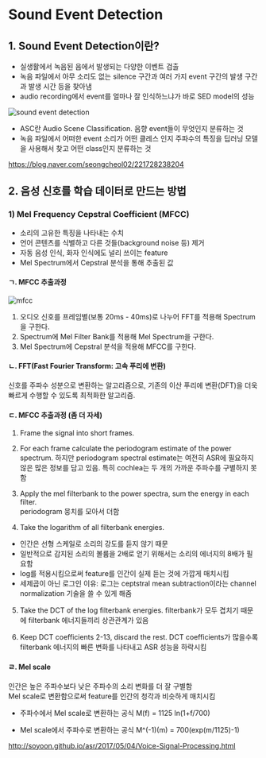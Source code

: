# Sound Event Detection
## 1. Sound Event Detection이란?
- 실생활에서 녹음된 음에서 발생되는 다양한 이벤트 검출
- 녹음 파일에서 아무 소리도 없는 silence 구간과 여러 가지 event 구간의 발생 구간과 발생 시간 등을 찾아냄
- audio recording에서 event를 얼마나 잘 인식하느냐가 바로 SED model의 성능  

![sound event detection](https://github.com/jionchu/TIL/blob/master/Speech%20Recognition/images/sound_event_detection.png)  
- ASC란 Audio Scene Classification. 음향 event들이 무엇인지 분류하는 것
- 녹음 파일에서 어떠한 event 소리가 어떤 클레스 인지 주파수의 특징을 딥러닝 모델을 사용해서 찾고 어떤 class인지 분류하는 것

https://blog.naver.com/seongcheol02/221728238204

## 2. 음성 신호를 학습 데이터로 만드는 방법
### 1) Mel Frequency Cepstral Coefficient (MFCC)
- 소리의 고유한 특징을 나타내는 수치
- 언어 콘텐츠를 식별하고 다른 것들(background noise 등) 제거
- 자동 음성 인식, 화자 인식에도 널리 쓰이는 feature
- Mel Spectrum에서 Cepstral 분석을 통해 추출된 값

#### ㄱ. MFCC 추출과정
![mfcc](https://github.com/jionchu/TIL/blob/master/Speech%20Recognition/images/mfcc.png)  
1. 오디오 신호를 프레임별(보통 20ms - 40ms)로 나누어 FFT를 적용해 Spectrum을 구한다.
2. Spectrum에 Mel Filter Bank를 적용해 Mel Spectrum을 구한다.
3. Mel Spectrum에 Cepstral 분석을 적용해 MFCC를 구한다.

#### ㄴ. FFT(Fast Fourier Transform: 고속 푸리에 변환)
신호를 주파수 성분으로 변환하는 알고리즘으로, 기존의 이산 푸리에 변환(DFT)을 더욱 빠르게 수행할 수 있도록 최적화한 알고리즘.

#### ㄷ. MFCC 추출과정 (좀 더 자세)
1. Frame the signal into short frames.

2. For each frame calculate the periodogram estimate of the power spectrum.
하지만 periodogram spectral estimate는 여전히 ASR에 필요하지 않은 많은 정보를 담고 있음. 특히 cochlea는 두 개의 가까운 주파수를 구별하지 못함

3. Apply the mel filterbank to the power spectra, sum the energy in each filter.  
periodogram 뭉치를 모아서 더함

4. Take the logarithm of all filterbank energies.  
- 인간은 선형 스케일로 소리의 강도를 듣지 않기 때문  
- 일반적으로 감지된 소리의 볼륨을 2배로 얻기 위해서는 소리의 에너지의 8배가 필요함  
- log를 적용시킴으로써 feature를 인간이 실제 듣는 것에 가깝게 매치시킴  
- 세제곱이 아닌 로그인 이유: 로그는 ceptstral mean subtraction이라는 channel normalization 기술을 쓸 수 있게 해줌

5. Take the DCT of the log filterbank energies.
filterbank가 모두 겹치기 때문에 filterbank 에너지들끼리 상관관계가 있음

6. Keep DCT coefficients 2-13, discard the rest.
DCT coefficients가 많을수록 filterbank 에너지의 빠른 변화를 나타내고 ASR 성능을 하락시킴

#### ㄹ. Mel scale
인간은 높은 주파수보다 낮은 주파수의 소리 변화를 더 잘 구별함  
Mel scale로 변환함으로써 feature를 인간의 청각과 비슷하게 매치시킴

- 주파수에서 Mel scale로 변환하는 공식
M(f) = 1125 ln(1+f/700)

- Mel scale에서 주파수로 변환하는 공식
M^(-1)(m) = 700(exp(m/1125)-1)

http://soyoon.github.io/asr/2017/05/04/Voice-Signal-Processing.html